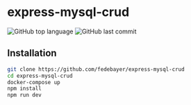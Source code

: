 # express-mysql-crud

![GitHub top language](https://img.shields.io/github/languages/top/FedeBayer/express-mysql-crud?style=for-the-badge)
![GitHub last commit](https://img.shields.io/github/last-commit/FedeBayer/express-mysql-crud?style=for-the-badge)

## Installation

```bash
git clone https://github.com/fedebayer/express-mysql-crud
cd express-mysql-crud
docker-compose up
npm install
npm run dev
```
